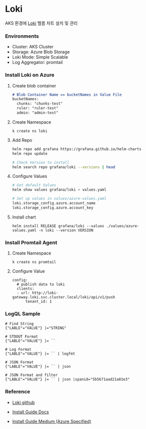 # Loki
AKS 환경에 [Loki](https://github.com/grafana/loki) 헬름 차트 설치 및 관리

### Environments
- Cluster: AKS Cluster
- Storage: Azure Blob Storage
- Loki Mode: Simple Scalable
- Log Aggregator: promtail

### Install Loki on Azure
1. Create blob container
    ```markdown
    # Blob Container Name == bucketNames in Value File
    bucketNames:
      chunks: "chunks-test"
      ruler: "ruler-test"
      admin: "admin-test"
    ```
2. Create Namespace

    ```
    k create ns loki
    ```

3. Add Repo

    ```bash
    helm repo add grafana https://grafana.github.io/helm-charts
    helm repo update

    # Check Version to install
    helm search repo grafana/loki --versions | head
    ```

4. Configure Values

    ```bash
    # Get default Values
    helm show values grafana/loki > values.yaml

    # Set up values in values/azure-values.yaml
    loki.storage_config.azure.account_name
    loki.storage_config.azure.account_key
    ```

5. Install chart

    ```
    helm install RELEASE grafana/loki --values ./values/azure-values.yaml -n loki --version VERSION
    ```

### Install Promtail Agent

1. Create Namespace

    ```
    k create ns promtail
    ```

2. Configure Value 

    ```
    config:
      # publish data to loki
      clients:
      - url: http://loki-gateway.loki.svc.cluster.local/loki/api/v1/push
          tenant_id: 1
    ```

### LogQL Sample
```
# Find String
{"LABLE"="VALUE"} |="STRING" 

# STDOUT Format
{"LABLE"="VALUE"} |= `` 

# Log Format
{"LABLE"="VALUE"} |= `` | logfmt

# JSON Format
{"LABLE"="VALUE"} |= `` | json

# JSON Format and filter 
{"LABLE"="VALUE"} |= `` | json |spanid="5b5671aad21a81e3"
```
### Reference
- [Loki github](https://github.com/grafana/loki)

- [Install Guide Docs](https://grafana.com/docs/loki/latest/installation/helm/install-scalable/)

- [Install Guide Medium (Azure Specified)](https://observability-360.com/docs/ViewDocument?id=grafana-loki-on-azure)
